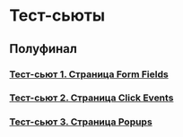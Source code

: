 # Тест-сьюты

## Полуфинал

### [Тест-сьют 1. Страница Form Fields](test_suite_1_form_fields/test_suite_1_form_fields.md)

### [Тест-сьют 2. Страница Сlick Events](test_suite_2_click_events/test_suite_2_click_events.md)

### [Тест-сьют 3. Страница Popups](test_suite_3_popups/test_suite_3_popups.md)
